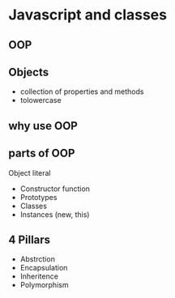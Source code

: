 # Javascript and classes

## OOP

## Objects
- collection of properties and methods 
- tolowercase

## why use OOP 

## parts of OOP
Object literal

- Constructor function
- Prototypes
- Classes 
- Instances (new, this)

## 4 Pillars 
- Abstrction
- Encapsulation
- Inheritence
- Polymorphism
